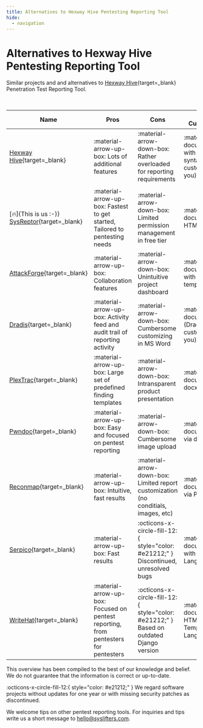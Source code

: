 ```yaml
---
title: Alternatives to Hexway Hive Pentesting Reporting Tool
hide:
  - navigation
---
```


# Alternatives to Hexway Hive Pentesting Reporting Tool


Similar projects and and alternatives to [Hexway Hive](https://hexway.io/hive/){target=_blank} Penetration Test Reporting Tool.


<br>

| Name | Pros | Cons | Report Customization | Costs/User/Month |
| - | - | - | - | - |
|  [Hexway Hive](https://hexway.io/hive/){target=_blank} | :material-arrow-up-box: Lots of additional features | :material-arrow-down-box: Rather overloaded for reporting requirements | :material-file-document: docx with jinja-like syntax (Hexway customizes for you) | :material-tag: Free or $ 78 |
|  |  |  |  |  |
| [:fire:]{This is us :-)} [SysReptor](https://docs.sysreptor.com){target=_blank} | :material-arrow-up-box: Fastest to get started, Tailored to pentesting needs | :material-arrow-down-box: Limited permission management in free tier | :material-file-document: HTML/CSS/VueJS | :material-tag: Free or € 70 |
|  [AttackForge](https://attackforge.com/){target=_blank} | :material-arrow-up-box: Collaboration features | :material-arrow-down-box: Unintuitive project dashboard | :material-file-document: docx with customized template tags | :material-tag: Free or $ 30 to $ 50 |
|  [Dradis](https://dradisframework.com/){target=_blank} | :material-arrow-up-box: Activity feed and audit trail of reporting activity | :material-arrow-down-box: Cumbersome customizing in MS Word | :material-file-document: docx (Dradis optionally customizes for you) | :material-tag: Free or $ 79 or $ 149 |
|  [PlexTrac](https://plextrac.com/){target=_blank} | :material-arrow-up-box: Large set of predefined finding templates | :material-arrow-down-box: Intransparent product presentation | :material-file-document: docx/Jinja2 | :material-tag: Top secret |
|  [Pwndoc](https://github.com/pwndoc/pwndoc){target=_blank} | :material-arrow-up-box: Easy and focused on pentest reporting | :material-arrow-down-box: Cumbersome image upload | :material-file-document: docx via docxtemplater | :material-tag: Free and Open Source |
|  [Reconmap](https://github.com/reconmap/reconmap){target=_blank} | :material-arrow-up-box: Intuitive, fast results | :material-arrow-down-box: Limited report customization (no conditials, images, etc) | :material-file-document: docx via PHPWord | :material-tag: Free and Open Source |
|  [Serpico](https://github.com/SerpicoProject/Serpico){target=_blank} | :material-arrow-up-box: Fast results | :octicons-x-circle-fill-12:{ style="color: #e21212;" } Discontinued, unresolved bugs | :material-file-document: docx with custom Meta Language | :material-tag: Free and Open Source |
|  [WriteHat](https://github.com/blacklanternsecurity/writehat){target=_blank} | :material-arrow-up-box: Focused on pentest reporting, from pentesters for pentesters | :octicons-x-circle-fill-12:{ style="color: #e21212;" } Based on outdated Django version | :material-file-document: HTML/Django Templating Language | :material-tag: Free and Open Source |


This overview has been compiled to the best of our knowledge and belief. We do not guarantee that the information is correct or up-to-date.

:octicons-x-circle-fill-12:{ style="color: #e21212;" } We regard software projects without updates for one year or with missing security patches as discontinued.

We welcome tips on other pentest reporting tools.
For inquiries and tips write us a short message to hello@syslifters.com.

